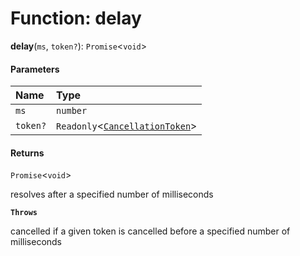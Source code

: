 # Function: delay

**delay**(`ms`, `token?`): `Promise`<`void`>

#### Parameters

| Name | Type |
| :------ | :------ |
| `ms` | `number` |
| `token?` | `Readonly`<[`CancellationToken`](/auto-docs/editor/interfaces/CancellationToken-1.md)> |

#### Returns

`Promise`<`void`>

resolves after a specified number of milliseconds

**`Throws`**

cancelled if a given token is cancelled before a specified number of milliseconds
